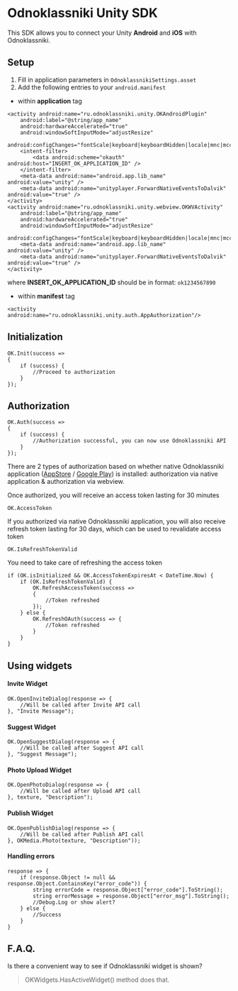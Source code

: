 Odnoklassniki Unity SDK
=============

This SDK allows you to connect your Unity **Android** and **iOS** with Odnoklassniki.

Setup
-------

1. Fill in application parameters in `OdnoklassnikiSettings.asset`
2. Add the following entries to your `android.manifest` 
* within **application** tag
```
<activity android:name="ru.odnoklassniki.unity.OKAndroidPlugin"
    android:label="@string/app_name"
    android:hardwareAccelerated="true"
    android:windowSoftInputMode="adjustResize"
    android:configChanges="fontScale|keyboard|keyboardHidden|locale|mnc|mcc|navigation|orientation|screenLayout|screenSize|smallestScreenSize|uiMode|touchscreen">
    <intent-filter>
        <data android:scheme="okauth" android:host="INSERT_OK_APPLICATION_ID" />
    </intent-filter>
    <meta-data android:name="android.app.lib_name" android:value="unity" />
    <meta-data android:name="unityplayer.ForwardNativeEventsToDalvik" android:value="true" />
</activity>
<activity android:name="ru.odnoklassniki.unity.webview.OKWVActivity"
    android:label="@string/app_name"
    android:hardwareAccelerated="true"
    android:windowSoftInputMode="adjustResize"
    android:configChanges="fontScale|keyboard|keyboardHidden|locale|mnc|mcc|navigation|orientation|screenLayout|screenSize|smallestScreenSize|uiMode|touchscreen">
    <meta-data android:name="android.app.lib_name" android:value="unity" />
    <meta-data android:name="unityplayer.ForwardNativeEventsToDalvik" android:value="true" />
</activity>
```
where **INSERT_OK_APPLICATION_ID** should be in format: `ok1234567890`

* within **manifest** tag
```
<activity android:name="ru.odnoklassniki.unity.auth.AppAuthorization"/>
```

Initialization
-------
```
OK.Init(success =>
{
    if (success) {
        //Proceed to authorization
    }
});
```

Authorization
-------
```
OK.Auth(success =>
{
    if (success) {
        //Authorization successful, you can now use Odnoklassniki API
    }
});
```

There are 2 types of authorization based on whether native Odnoklassniki application ([AppStore](https://itunes.apple.com/app/odnoklassniki/id398465290) / [Google Play](https://play.google.com/store/apps/details?id=ru.ok.android)) is installed: authorization via native application & authorization via webview.

Once authorized, you will receive an access token lasting for 30 minutes
```
OK.AccessToken
```

If you authorized via native Odnoklassniki application, you will also receive refresh token lasting for 30 days, which can be used to revalidate access token
```
OK.IsRefreshTokenValid
```

You need to take care of refreshing the access token
```
if (OK.isInitialized && OK.AccessTokenExpiresAt < DateTime.Now) {
    if (OK.IsRefreshTokenValid) {
        OK.RefreshAccessToken(success =>
        {
            //Token refreshed
        });
    } else {
        OK.RefreshOAuth(success => {
            //Token refreshed
        }
    }
}
```

Using widgets
-------

#### Invite Widget

```
OK.OpenInviteDialog(response => {
    //Will be called after Invite API call
}, "Invite Message");
```

#### Suggest Widget

```
OK.OpenSuggestDialog(response => {
    //Will be called after Suggest API call
}, "Suggest Message");
```

#### Photo Upload Widget

```
OK.OpenPhotoDialog(response => {
    //Will be called after Upload API call
}, texture, "Description");
```

#### Publish Widget

```
OK.OpenPublishDialog(response => {
    //Will be called after Publish API call
}, OKMedia.Photo(texture, "Description"));
```

#### Handling errors

```
response => {
    if (response.Object != null && response.Object.ContainsKey("error_code")) {
        string errorCode = response.Object["error_code"].ToString();
        string errorMessage = response.Object["error_msg"].ToString();
        //Debug.Log or show alert?
    } else {
        //Success
    }
}
```

F.A.Q.
-------
Is there a convenient way to see if Odnoklassniki widget is shown?
> OKWidgets.HasActiveWidget() method does that.



